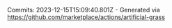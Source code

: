 Commits: 2023-12-15T15:09:40.801Z - Generated via https://github.com/marketplace/actions/artificial-grass
<br>
